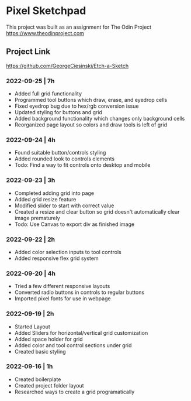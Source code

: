 # Pixel Sketchpad

This project was built as an assignment for The Odin Project
https://www.theodinproject.com

## Project Link
https://github.com/GeorgeCiesinski/Etch-a-Sketch

### 2022-09-25 | 7h
- Added full grid functionality
- Programmed tool buttons which draw, erase, and eyedrop cells
- Fixed eyedrop bug due to hex/rgb conversion issue
- Updated styling for buttons and grid
- Added background functionality which changes only background cells
- Reorganized page layout so colors and draw tools is left of grid

### 2022-09-24 | 4h
- Found suitable button/controls styling
- Added rounded look to controls elements
- Todo: Find a way to fit controls onto desktop and mobile

### 2022-09-23 | 3h
- Completed adding grid into page
- Added grid resize feature
- Modified slider to start with correct value
- Created a resize and clear button so grid doesn't automatically clear image prematurely
- Todo: Use Canvas to export div as finished image

### 2022-09-22 | 2h
- Added color selection inputs to tool controls
- Added responsive flex grid system

### 2022-09-20 | 4h
- Tried a few different responsive layouts
- Converted radio buttons in controls to regular buttons
- Imported pixel fonts for use in webpage

### 2022-09-19 | 2h
- Started Layout
- Added Sliders for horizontal/vertical grid customization
- Added space holder for grid
- Added color and tool control sections under grid
- Created basic styling

### 2022-09-16 | 1h
- Created boilerplate
- Created project folder layout
- Researched ways to create a grid programatically
